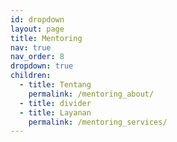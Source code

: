```yaml
---
id: dropdown
layout: page
title: Mentoring
nav: true
nav_order: 8
dropdown: true
children:
  - title: Tentang
    permalink: /mentoring_about/
  - title: divider
  - title: Layanan
    permalink: /mentoring_services/
---
```

